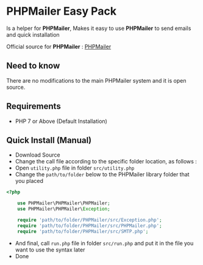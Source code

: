# PHPMailer Easy Pack

Is a helper for **PHPMailer**, Makes it easy to use **PHPMailer** to send emails and quick installation

Official source for **PHPMailer** : [PHPMailer](https://github.com/PHPMailer/PHPMailer)

## Need to know

There are no modifications to the main PHPMailer system and it is open source.

## Requirements
- PHP 7 or Above (Default Installation)

## Quick Install (Manual)
- Download Source
- Change the call file according to the specific folder location, as follows :
- Open `utility.php` file in folder `src/utility.php`
- Change the `path/to/folder` below to the PHPMailer library folder that you placed
```PHP
<?php

    use PHPMailer\PHPMailer\PHPMailer;
    use PHPMailer\PHPMailer\Exception;

    require 'path/to/folder/PHPMailer/src/Exception.php';
    require 'path/to/folder/PHPMailer/src/PHPMailer.php';
    require 'path/to/folder/PHPMailer/src/SMTP.php';
```
- And final, call `run.php` file in folder `src/run.php` and put it in the file you want to use the syntax later
- Done